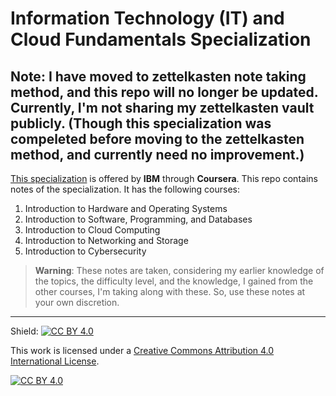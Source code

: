 # Information Technology (IT) and Cloud Fundamentals Specialization

## **Note:** I have moved to zettelkasten note taking method, and this repo will no longer be updated. Currently, I'm not sharing my zettelkasten vault publicly. (Though this specialization was compeleted before moving to the zettelkasten method, and currently need no improvement.)

[This specialization](https://www.coursera.org/specializations/it-cloud-fundamentals) is offered by **IBM** through **Coursera**. This repo contains notes of the specialization. It has the following courses:

1) Introduction to Hardware and Operating Systems
2) Introduction to Software, Programming, and Databases
3) Introduction to Cloud Computing
4) Introduction to Networking and Storage
5) Introduction to Cybersecurity

> **Warning**: These notes are taken, considering my earlier knowledge of the topics, the difficulty level, and the knowledge, I gained from the other courses, I'm taking along with these. So, use these notes at your own discretion.

---

Shield: [![CC BY 4.0][cc-by-shield]][cc-by]

This work is licensed under a
[Creative Commons Attribution 4.0 International License][cc-by].

[![CC BY 4.0][cc-by-image]][cc-by]

[cc-by]: http://creativecommons.org/licenses/by/4.0/
[cc-by-image]: https://i.creativecommons.org/l/by/4.0/88x31.png
[cc-by-shield]: https://img.shields.io/badge/License-CC%20BY%204.0-lightgrey.svg
